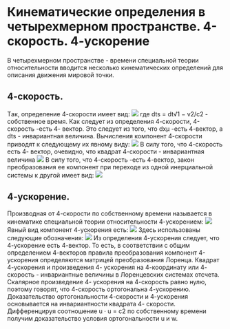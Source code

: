 # Кинематические определения в четырехмерном пространстве. 4-скорость. 4-ускорение
В четырехмерном пространстве - времени специальной теории относительности вводится несколько кинематических определений для описания движения мировой точки.
## 4-скорость.
Tак, определение 4-скорости имеет вид:
![](Pasted%20image%2020240411122734.png)
где dts = dt√1 − v2/c2 - собственное время. Как следует из определения 4-скорости, 4-скорость -есть 4- вектор. Это следует из того, что dxμ -есть 4-вектор, а dts - инвариантная величина. Вычисления компонент 4-скорости приводят к следующему их явному виду:
![](Pasted%20image%2020240411122810.png)
В силу того, что 4-скорость есть 4- вектор, очевидно, что квадрат 4-скорости - инвариантная величина 
![](Pasted%20image%2020240411122838.png)
В силу того, что 4-скорость -есть 4-вектор, закон преобразования ее компонент при переходе из одной инерциальной системы к другой имеет вид:
![](Pasted%20image%2020240411123013.png)
## 4-ускорение.
Производная от 4-скорости по собственному времени называется в кинематике специальной теории относительности 4-ускорением:
![](Pasted%20image%2020240411123057.png)
Явный вид компонент 4-ускорения есть:
![](Pasted%20image%2020240411123119.png)
Здесь использованы следующие обозначения:
![](Pasted%20image%2020240411123140.png)
Из определения 4-ускорения следует, что 4-ускорение есть 4-вектор. То есть, в соответствии с общим определением 4-векторов правила преобразования компонент 4-ускорения определяются матрицей преобразования Лоренца. Квадрат 4-ускорения и произведения 4- ускорения на 4-координату или 4- скорость - инвариантные величины в Лоренцевских системах отсчета. Скалярное произведение 4- ускорения на 4-скорость равно нулю, поэтому говорят, что 4-скорость ортогональна 4-ускорению. Доказательство ортогональности 4-скорости и 4-ускорения основывается на инвариантности квадрата 4- скорости. Дифференцируя соотношение u · u = c2 по собственному времени получим доказательство условия ортогональности u и w.

